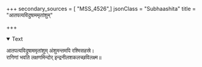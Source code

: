 +++
secondary_sources = [ "MSS_4526",]
jsonClass = "Subhaashita"
title = "आतपत्यविदुषाममृतांशुम्"

+++

<details open><summary>Text</summary>

आतपत्यविदुषाममृतांशुम् अंशुमन्तमपि रश्मिसहस्रे।  
रागिणां भवति लक्षणमिन्दोर् इन्द्रनीलशकलच्छविलक्ष्म॥
</details>
